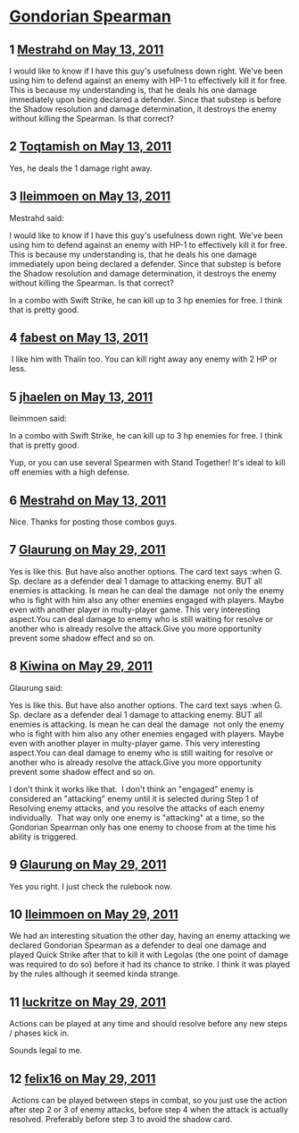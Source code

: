 # [Gondorian Spearman](https://community.fantasyflightgames.com/topic/46734-gondorian-spearman/)

## 1 [Mestrahd on May 13, 2011](https://community.fantasyflightgames.com/topic/46734-gondorian-spearman/?do=findComment&comment=468002)

I would like to know if I have this guy's usefulness down right. We've been using him to defend against an enemy with HP-1 to effectively kill it for free. This is because my understanding is, that he deals his one damage immediately upon being declared a defender. Since that substep is before the Shadow resolution and damage determination, it destroys the enemy without killing the Spearman. Is that correct?

## 2 [Toqtamish on May 13, 2011](https://community.fantasyflightgames.com/topic/46734-gondorian-spearman/?do=findComment&comment=468013)

Yes, he deals the 1 damage right away.

## 3 [lleimmoen on May 13, 2011](https://community.fantasyflightgames.com/topic/46734-gondorian-spearman/?do=findComment&comment=468014)

Mestrahd said:

I would like to know if I have this guy's usefulness down right. We've been using him to defend against an enemy with HP-1 to effectively kill it for free. This is because my understanding is, that he deals his one damage immediately upon being declared a defender. Since that substep is before the Shadow resolution and damage determination, it destroys the enemy without killing the Spearman. Is that correct?



In a combo with Swift Strike, he can kill up to 3 hp enemies for free. I think that is pretty good.

## 4 [fabest on May 13, 2011](https://community.fantasyflightgames.com/topic/46734-gondorian-spearman/?do=findComment&comment=468035)

 I like him with Thalin too. You can kill right away any enemy with 2 HP or less.

## 5 [jhaelen on May 13, 2011](https://community.fantasyflightgames.com/topic/46734-gondorian-spearman/?do=findComment&comment=468072)

lleimmoen said:

In a combo with Swift Strike, he can kill up to 3 hp enemies for free. I think that is pretty good.



Yup, or you can use several Spearmen with Stand Together! It's ideal to kill off enemies with a high defense.

## 6 [Mestrahd on May 13, 2011](https://community.fantasyflightgames.com/topic/46734-gondorian-spearman/?do=findComment&comment=468143)

Nice. Thanks for posting those combos guys.

## 7 [Glaurung on May 29, 2011](https://community.fantasyflightgames.com/topic/46734-gondorian-spearman/?do=findComment&comment=476316)

Yes is like this. But have also another options. The card text says :when G. Sp. declare as a defender deal 1 damage to attacking enemy. BUT all enemies is attacking. Is mean he can deal the damage  not only the enemy who is fight with him also any other enemies engaged with players. Maybe even with another player in multy-player game. This very interesting aspect.You can deal damage to enemy who is still waiting for resolve or another who is already resolve the attack.Give you more opportunity prevent some shadow effect and so on.

## 8 [Kiwina on May 29, 2011](https://community.fantasyflightgames.com/topic/46734-gondorian-spearman/?do=findComment&comment=476330)

Glaurung said:

Yes is like this. But have also another options. The card text says :when G. Sp. declare as a defender deal 1 damage to attacking enemy. BUT all enemies is attacking. Is mean he can deal the damage  not only the enemy who is fight with him also any other enemies engaged with players. Maybe even with another player in multy-player game. This very interesting aspect.You can deal damage to enemy who is still waiting for resolve or another who is already resolve the attack.Give you more opportunity prevent some shadow effect and so on.



I don't think it works like that.  I don't think an "engaged" enemy is considered an "attacking" enemy until it is selected during Step 1 of Resolving enemy attacks, and you resolve the attacks of each enemy individually.  That way only one enemy is "attacking" at a time, so the Gondorian Spearman only has one enemy to choose from at the time his ability is triggered.

## 9 [Glaurung on May 29, 2011](https://community.fantasyflightgames.com/topic/46734-gondorian-spearman/?do=findComment&comment=476334)

Yes you right. I just check the rulebook now.

## 10 [lleimmoen on May 29, 2011](https://community.fantasyflightgames.com/topic/46734-gondorian-spearman/?do=findComment&comment=476498)

We had an interesting situation the other day, having an enemy attacking we declared Gondorian Spearman as a defender to deal one damage and played Quick Strike after that to kill it with Legolas (the one point of damage was required to do so) before it had its chance to strike. I think it was played by the rules although it seemed kinda strange.

## 11 [luckritze on May 29, 2011](https://community.fantasyflightgames.com/topic/46734-gondorian-spearman/?do=findComment&comment=476516)

Actions can be played at any time and should resolve before any new steps / phases kick in.

Sounds legal to me.

## 12 [felix16 on May 29, 2011](https://community.fantasyflightgames.com/topic/46734-gondorian-spearman/?do=findComment&comment=476544)

 Actions can be played between steps in combat, so you just use the action after step 2 or 3 of enemy attacks, before step 4 when the attack is actually resolved. Preferably before step 3 to avoid the shadow card.

